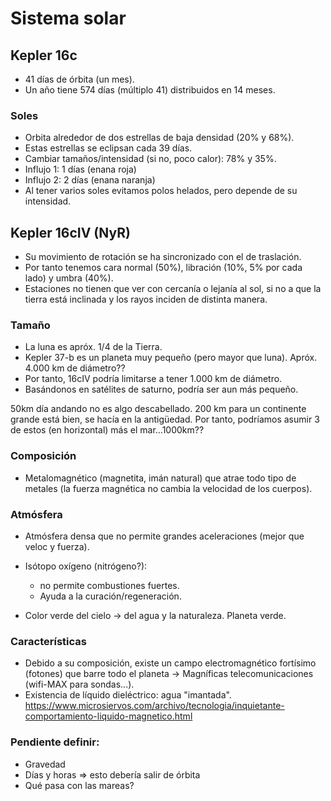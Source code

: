 # Sistema solar

## Kepler 16c
- 41 días de órbita (un mes).
- Un año tiene 574 días (múltiplo 41) distribuidos en 14 meses.

### Soles
- Orbita alrededor de dos estrellas de baja densidad (20% y 68%).
- Estas estrellas se eclipsan cada 39 días.
- Cambiar tamaños/intensidad (si no, poco calor): 78% y 35%.
- Influjo 1: 1 días (enana roja)
- Influjo 2: 2 días (enana naranja)
- Al tener varios soles evitamos polos helados, pero depende de su intensidad.

## Kepler 16cIV (NyR)
- Su movimiento de rotación se ha sincronizado con el de traslación.
- Por tanto tenemos cara normal (50%), libración (10%, 5% por cada lado) y umbra (40%).
- Estaciones no tienen que ver con cercanía o lejanía al sol, si no a que la tierra está inclinada y los rayos inciden de distinta manera.

### Tamaño
- La luna es apróx. 1/4 de la Tierra.
- Kepler 37-b es un planeta muy pequeño (pero mayor que luna). Apróx. 4.000 km de diámetro??
- Por tanto, 16cIV podría limitarse a tener 1.000 km de diámetro.
- Basándonos en satélites de saturno, podría ser aun más pequeño.

50km día andando no es algo descabellado.
200 km para un continente grande está bien, se hacía en la antigüedad.
Por tanto, podríamos asumir 3 de estos (en horizontal) más el mar…1000km??

### Composición
- Metalomagnético (magnetita, imán natural) que atrae todo tipo de metales (la fuerza magnética no cambia la velocidad de los cuerpos).

### Atmósfera
- Atmósfera densa que no permite grandes aceleraciones (mejor que veloc y fuerza).
- Isótopo oxígeno (nitrógeno?): 
    - no permite combustiones fuertes. 
    - Ayuda a la curación/regeneración.

- Color verde del cielo -> del agua y la naturaleza. Planeta verde.

### Características
- Debido a su composición, existe un campo electromagnético fortísimo (fotones) que barre todo el planeta -> Magníficas telecomunicaciones (wifi-MAX para sondas...).
- Existencia de líquido dieléctrico: agua "imantada".
https://www.microsiervos.com/archivo/tecnologia/inquietante-comportamiento-liquido-magnetico.html

### Pendiente definir:
- Gravedad
- Días y horas => esto debería salir de órbita
- Qué pasa con las mareas?



